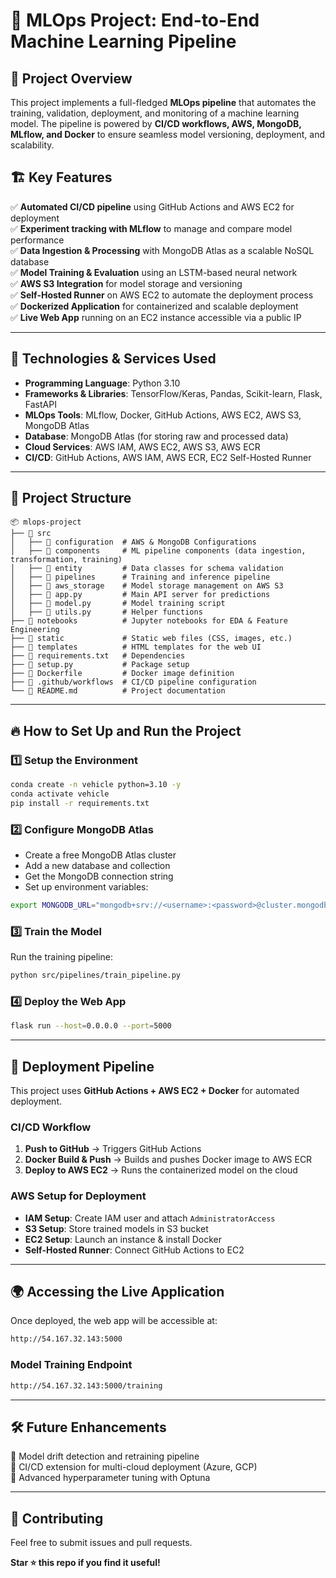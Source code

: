 # 🚀 MLOps Project: End-to-End Machine Learning Pipeline

## 🌟 Project Overview
This project implements a full-fledged **MLOps pipeline** that automates the training, validation, deployment, and monitoring of a machine learning model. The pipeline is powered by **CI/CD workflows, AWS, MongoDB, MLflow, and Docker** to ensure seamless model versioning, deployment, and scalability.

## 🏗️ Key Features
✅ **Automated CI/CD pipeline** using GitHub Actions and AWS EC2 for deployment  
✅ **Experiment tracking with MLflow** to manage and compare model performance  
✅ **Data Ingestion & Processing** with MongoDB Atlas as a scalable NoSQL database  
✅ **Model Training & Evaluation** using an LSTM-based neural network  
✅ **AWS S3 Integration** for model storage and versioning  
✅ **Self-Hosted Runner** on AWS EC2 to automate the deployment process  
✅ **Dockerized Application** for containerized and scalable deployment  
✅ **Live Web App** running on an EC2 instance accessible via a public IP  

---
## 📌 Technologies & Services Used
- **Programming Language**: Python 3.10
- **Frameworks & Libraries**: TensorFlow/Keras, Pandas, Scikit-learn, Flask, FastAPI
- **MLOps Tools**: MLflow, Docker, GitHub Actions, AWS EC2, AWS S3, MongoDB Atlas
- **Database**: MongoDB Atlas (for storing raw and processed data)
- **Cloud Services**: AWS IAM, AWS EC2, AWS S3, AWS ECR
- **CI/CD**: GitHub Actions, AWS IAM, AWS ECR, EC2 Self-Hosted Runner

---
## 📂 Project Structure
```
📦 mlops-project
├── 📂 src
│   ├── 📂 configuration  # AWS & MongoDB Configurations
│   ├── 📂 components     # ML pipeline components (data ingestion, transformation, training)
│   ├── 📂 entity         # Data classes for schema validation
│   ├── 📂 pipelines      # Training and inference pipeline
│   ├── 📂 aws_storage    # Model storage management on AWS S3
│   ├── 📜 app.py         # Main API server for predictions
│   ├── 📜 model.py       # Model training script
│   ├── 📜 utils.py       # Helper functions
├── 📂 notebooks          # Jupyter notebooks for EDA & Feature Engineering
├── 📂 static             # Static web files (CSS, images, etc.)
├── 📂 templates          # HTML templates for the web UI
├── 📜 requirements.txt   # Dependencies
├── 📜 setup.py           # Package setup
├── 📜 Dockerfile         # Docker image definition
├── 📜 .github/workflows  # CI/CD pipeline configuration
└── 📜 README.md          # Project documentation
```

---
## 🔥 How to Set Up and Run the Project
### 1️⃣ **Setup the Environment**
```sh
conda create -n vehicle python=3.10 -y
conda activate vehicle
pip install -r requirements.txt
```
### 2️⃣ **Configure MongoDB Atlas**
- Create a free MongoDB Atlas cluster
- Add a new database and collection
- Get the MongoDB connection string
- Set up environment variables:
```sh
export MONGODB_URL="mongodb+srv://<username>:<password>@cluster.mongodb.net/db_name"
```

### 3️⃣ **Train the Model**
Run the training pipeline:
```sh
python src/pipelines/train_pipeline.py
```

### 4️⃣ **Deploy the Web App**
```sh
flask run --host=0.0.0.0 --port=5000
```

---
## 📡 Deployment Pipeline
This project uses **GitHub Actions + AWS EC2 + Docker** for automated deployment.
### **CI/CD Workflow**
1. **Push to GitHub** → Triggers GitHub Actions
2. **Docker Build & Push** → Builds and pushes Docker image to AWS ECR
3. **Deploy to AWS EC2** → Runs the containerized model on the cloud

### **AWS Setup for Deployment**
- **IAM Setup**: Create IAM user and attach `AdministratorAccess`
- **S3 Setup**: Store trained models in S3 bucket
- **EC2 Setup**: Launch an instance & install Docker
- **Self-Hosted Runner**: Connect GitHub Actions to EC2

---
## 🌍 Accessing the Live Application
Once deployed, the web app will be accessible at:
```sh
http://54.167.32.143:5000
```
### **Model Training Endpoint**
```sh
http://54.167.32.143:5000/training
```

---
## 🛠️ Future Enhancements
🔹 Model drift detection and retraining pipeline  
🔹 CI/CD extension for multi-cloud deployment (Azure, GCP)  
🔹 Advanced hyperparameter tuning with Optuna  

---
## 🤝 Contributing
Feel free to submit issues and pull requests.

**Star ⭐ this repo if you find it useful!**

